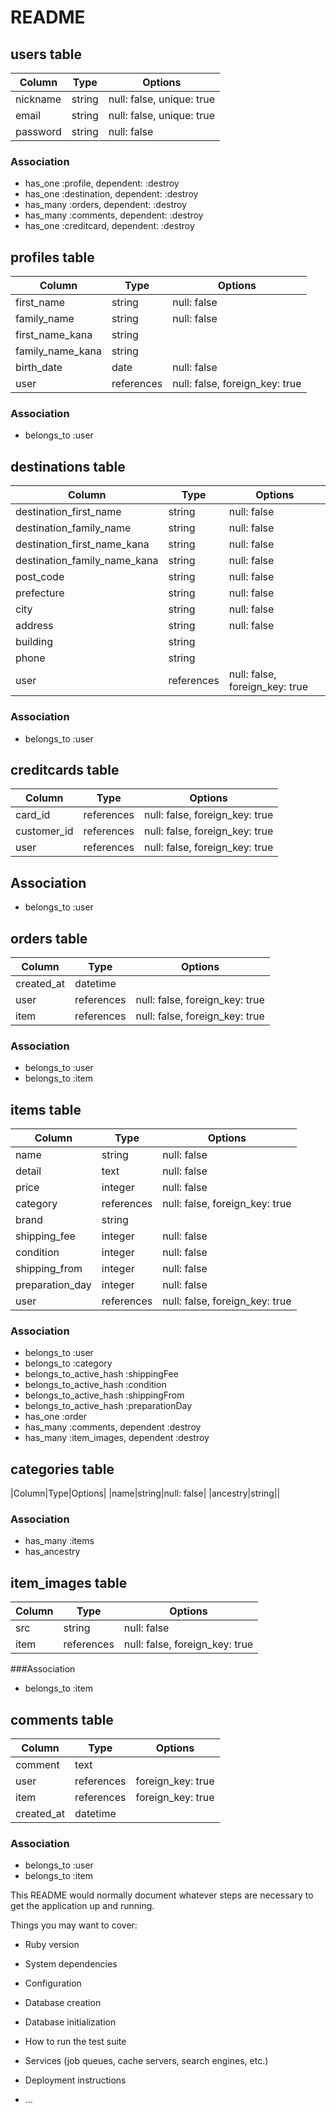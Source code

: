 # README

## users table

|Column|Type|Options|
|------|----| -------|
|nickname|string|null: false, unique: true|
|email|string|null: false, unique: true|
|password|string|null: false|

### Association
- has_one :profile, dependent: :destroy
- has_one :destination, dependent: :destroy
- has_many :orders, dependent: :destroy
- has_many :comments, dependent: :destroy
- has_one :creditcard, dependent: :destroy


## profiles table

|Column|Type|Options|
|------|----|-------|
|first_name|string|null: false|
|family_name|string|null: false|
|first_name_kana|string||null: false|
|family_name_kana|string||null: false|
|birth_date|date|null: false|
|user|references|null: false, foreign_key: true|

### Association
- belongs_to :user


## destinations table

|Column|Type|Options|
|------|----|-------|
|destination_first_name|string|null: false|
|destination_family_name|string|null: false|
|destination_first_name_kana|string|null: false|
|destination_family_name_kana|string|null: false|
|post_code|string|null: false|
|prefecture|string|null: false|
|city|string|null: false|
|address|string|null: false|
|building|string||
|phone|string||
|user|references|null: false, foreign_key: true|

### Association
- belongs_to :user

## creditcards table

|Column|Type|Options|
|------|----|-------|
|card_id|references|null: false, foreign_key: true|
|customer_id|references|null: false, foreign_key: true|
|user|references|null: false, foreign_key: true|

## Association
- belongs_to :user


## orders table
|Column|Type|Options|
|------|----|-------|
|created_at|datetime||
|user|references|null: false, foreign_key: true|
|item|references|null: false, foreign_key: true|

### Association
- belongs_to :user
- belongs_to :item


## items table

|Column|Type|Options|
|------|----|-------|
|name|string|null: false|
|detail|text|null: false|
|price|integer|null: false|
|category|references|null: false, foreign_key: true|
|brand|string||
|shipping_fee|integer|null: false|
|condition|integer|null: false|
|shipping_from|integer|null: false|
|preparation_day|integer|null: false|
|user|references|null: false, foreign_key: true|


### Association
- belongs_to :user
- belongs_to :category
- belongs_to_active_hash :shippingFee
- belongs_to_active_hash :condition
- belongs_to_active_hash :shippingFrom
- belongs_to_active_hash :preparationDay
- has_one :order
- has_many :comments, dependent :destroy
- has_many :item_images, dependent :destroy


## categories table
|Column|Type|Options|
|name|string|null: false|
|ancestry|string||

### Association
 - has_many :items
 - has_ancestry


## item_images table

|Column|Type|Options|
|------|----|-------|
|src|string|null: false|
|item|references|null: false, foreign_key: true|

###Association

- belongs_to :item

<!-- 以下は追加実装のため最初は不要 -->
## comments table

|Column|Type|Options|
|------|----|-------|
|comment|text||
|user|references|foreign_key: true|
|item|references|foreign_key: true|
|created_at|datetime||

### Association

- belongs_to :user
- belongs_to :item



This README would normally document whatever steps are necessary to get the
application up and running.

Things you may want to cover:

* Ruby version

* System dependencies

* Configuration

* Database creation

* Database initialization

* How to run the test suite

* Services (job queues, cache servers, search engines, etc.)

* Deployment instructions

* ...
